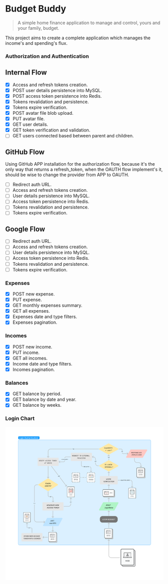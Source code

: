 # Budget Buddy

> A simple home finance application to manage and control, yours and your family, budget.

This project aims to create a complete application which manages the income's and spending's flux.

### Authorization and Authentication

## Internal Flow

- [x] Access and refresh tokens creation.
- [x] POST user details persistence into MySQL.
- [x] POST access token persistence into Redis.
- [x] Tokens revalidation and persistence.
- [x] Tokens expire verification.
- [x] POST avatar file blob upload.
- [x] PUT avatar file.
- [x] GET user details.
- [x] GET token verification and validation.
- [ ] GET users connected based between parent and children.

## GitHub Flow

Using GitHub APP installation for the authorization flow, because it's the only way that returns
a refresh_token, when the OAUTH flow implement's it, should be wise to change the provider from APP to OAUTH.

- [ ] Redirect auth URL.
- [ ] Access and refresh tokens creation.
- [ ] User details persistence into MySQL.
- [ ] Access token persistence into Redis.
- [ ] Tokens revalidation and persistence.
- [ ] Tokens expire verification.

## Google Flow

- [ ] Redirect auth URL.
- [ ] Access and refresh tokens creation.
- [ ] User details persistence into MySQL.
- [ ] Access token persistence into Redis.
- [ ] Tokens revalidation and persistence.
- [ ] Tokens expire verification.

### Expenses

- [x] POST new expense.
- [x] PUT expense.
- [x] GET monthly expenses summary.
- [x] GET all expenses.
- [x] Expenses date and type filters.
- [x] Expenses pagination.

### Incomes

- [x] POST new income.
- [x] PUT income.
- [x] GET all incomes.
- [x] Income date and type filters.
- [x] Incomes pagination.

### Balances

- [x] GET balance by period.
- [x] GET balance by date and year.
- [x] GET balance by weeks.

### Login Chart

![Login Chart](.github/budget-buddy-login.png)